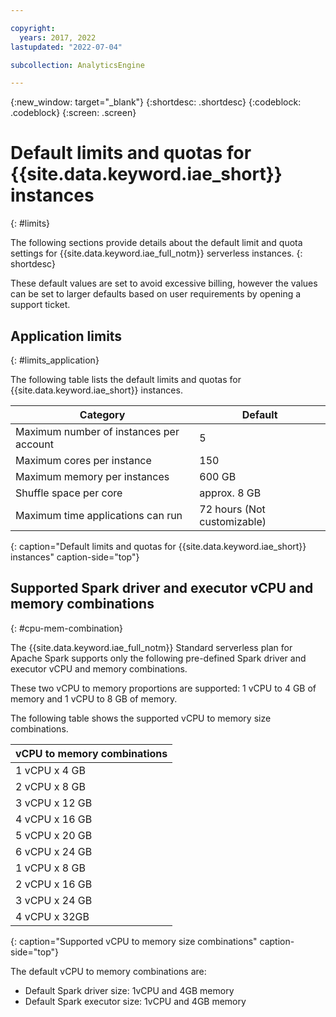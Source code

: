 ```yaml
---

copyright:
  years: 2017, 2022
lastupdated: "2022-07-04"

subcollection: AnalyticsEngine

---
```


{:new_window: target="_blank"}
{:shortdesc: .shortdesc}
{:codeblock: .codeblock}
{:screen: .screen}


# Default limits and quotas for {{site.data.keyword.iae_short}} instances
{: #limits}

The following sections provide details about the default limit and quota settings for {{site.data.keyword.iae_full_notm}} serverless instances.
{: shortdesc}

These default values are set to avoid excessive billing, however the values can be set to larger defaults based on user requirements by opening a support ticket.

## Application limits
{: #limits_application}

The following table lists the default limits and quotas for {{site.data.keyword.iae_short}} instances.


| Category                                |        Default         |
| --------------------------------------- | ---------------------- |
| Maximum number of instances per account |                      5 |
| Maximum cores per instance              |                    150 |
| Maximum memory per instances            |                 600 GB |
| Shuffle space per core                  |           approx. 8 GB |
| Maximum time applications can run       | 72 hours (Not customizable) | 
{: caption="Default limits and quotas for {{site.data.keyword.iae_short}} instances" caption-side="top"}



## Supported Spark driver and executor vCPU and memory combinations
{: #cpu-mem-combination}

The {{site.data.keyword.iae_full_notm}} Standard serverless plan for Apache Spark  supports only the following pre-defined Spark driver and executor vCPU and memory combinations.

These two vCPU to memory proportions are supported: 1 vCPU to 4 GB of memory and 1 vCPU to 8 GB of memory.

The following table shows the supported vCPU to memory size combinations.

| vCPU to memory combinations |
| --------------------------- |
| 1 vCPU x 4 GB |
| 2 vCPU x 8 GB |
| 3 vCPU x 12 GB |
| 4 vCPU x 16 GB|
| 5 vCPU x 20 GB |
| 6 vCPU x 24 GB |
| 1 vCPU x 8 GB |
| 2 vCPU x 16 GB |
| 3 vCPU x 24 GB |
| 4 vCPU x 32GB|
{: caption="Supported vCPU to memory size combinations" caption-side="top"}


The default vCPU to memory combinations are:
- Default Spark driver size: 1vCPU and 4GB memory
- Default Spark executor size: 1vCPU and 4GB memory
